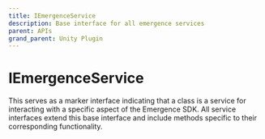 ```yaml
---
title: IEmergenceService
description: Base interface for all emergence services
parent: APIs
grand_parent: Unity Plugin
---
```


# IEmergenceService

This serves as a marker interface indicating that a class is a service for interacting with a specific aspect of the Emergence SDK. All service interfaces extend this base interface and include methods specific to their corresponding functionality.
